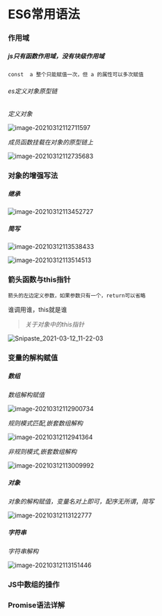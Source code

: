 # ES6常用语法

###   作用域

#####  js只有函数作用域，没有块级作用域

`const  a 整个只能赋值一次，但 a 的属性可以多次赋值`

###### es定义对象原型链

*定义对象*

![image-20210312112711597](C:\Users\h227\AppData\Roaming\Typora\typora-user-images\image-20210312112711597.png)

*成员函数挂载在对象的原型链上*

![image-20210312112735683](C:\Users\h227\AppData\Roaming\Typora\typora-user-images\image-20210312112735683.png)

###  对象的增强写法

##### 继承

![image-20210312113452727](C:\Users\h227\AppData\Roaming\Typora\typora-user-images\image-20210312113452727.png)

##### 简写

![image-20210312113538433](C:\Users\h227\AppData\Roaming\Typora\typora-user-images\image-20210312113538433.png)

![image-20210312113514513](C:\Users\h227\AppData\Roaming\Typora\typora-user-images\image-20210312113514513.png)

###  箭头函数与this指针

`箭头的左边定义参数，如果参数只有一个，return可以省略`

谁调用谁，this就是谁

> *关于对象中的this指针*

![Snipaste_2021-03-12_11-22-03](C:\Users\h227\Desktop\作业临时区\Snipaste_2021-03-12_11-22-03.png)

###  变量的解构赋值

##### 数组

*数组解构赋值*

![image-20210312112900734](C:\Users\h227\AppData\Roaming\Typora\typora-user-images\image-20210312112900734.png)

*规则模式匹配,嵌套数组解构*

![image-20210312112941364](C:\Users\h227\AppData\Roaming\Typora\typora-user-images\image-20210312112941364.png)

*非规则模式,嵌套数组解构*

![image-20210312113009992](C:\Users\h227\AppData\Roaming\Typora\typora-user-images\image-20210312113009992.png)

##### 对象

*对象的解构赋值，变量名对上即可，配序无所谓*，*简写*

![image-20210312113122777](C:\Users\h227\AppData\Roaming\Typora\typora-user-images\image-20210312113122777.png)



##### 字符串

*字符串解构*

![image-20210312113151446](C:\Users\h227\AppData\Roaming\Typora\typora-user-images\image-20210312113151446.png)

###  JS中数组的操作







###  Promise语法详解





